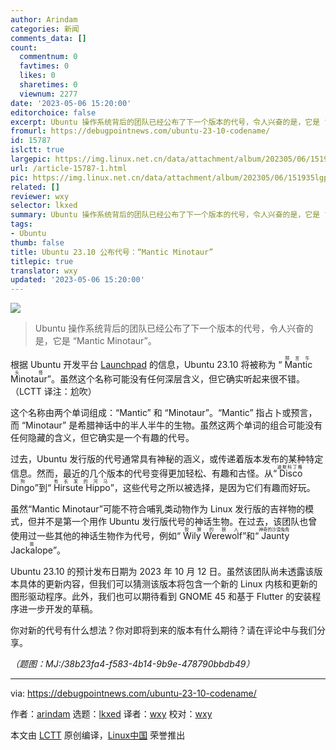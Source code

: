```yaml
---
author: Arindam
categories: 新闻
comments_data: []
count:
  commentnum: 0
  favtimes: 0
  likes: 0
  sharetimes: 0
  viewnum: 2277
date: '2023-05-06 15:20:00'
editorchoice: false
excerpt: Ubuntu 操作系统背后的团队已经公布了下一个版本的代号，令人兴奋的是，它是 “Mantic Minotaur”。
fromurl: https://debugpointnews.com/ubuntu-23-10-codename/
id: 15787
islctt: true
largepic: https://img.linux.net.cn/data/attachment/album/202305/06/151935lgptoqovxwmmtvrk.png
url: /article-15787-1.html
pic: https://img.linux.net.cn/data/attachment/album/202305/06/151935lgptoqovxwmmtvrk.png.thumb.jpg
related: []
reviewer: wxy
selector: lkxed
summary: Ubuntu 操作系统背后的团队已经公布了下一个版本的代号，令人兴奋的是，它是 “Mantic Minotaur”。
tags:
- Ubuntu
thumb: false
title: Ubuntu 23.10 公布代号：“Mantic Minotaur”
titlepic: true
translator: wxy
updated: '2023-05-06 15:20:00'
---
```


![](https://img.linux.net.cn/data/attachment/album/202305/06/151935lgptoqovxwmmtvrk.png)



> 
> Ubuntu 操作系统背后的团队已经公布了下一个版本的代号，令人兴奋的是，它是 “Mantic Minotaur”。
> 
> 
> 


根据 Ubuntu 开发平台 [Launchpad](https://launchpad.net/ubuntu/mantic) 的信息，Ubuntu 23.10 将被称为 “<ruby> Mantic Minotaur <rt>  预言牛头怪 </rt></ruby>”。虽然这个名称可能没有任何深层含义，但它确实听起来很不错。（LCTT 译注：尬吹）


这个名称由两个单词组成：“Mantic” 和 “Minotaur”。“Mantic” 指占卜或预言，而 “Minotaur” 是希腊神话中的半人半牛的生物。虽然这两个单词的组合可能没有任何隐藏的含义，但它确实是一个有趣的代号。


过去，Ubuntu 发行版的代号通常具有神秘的涵义，或传递着版本发布的某种特定信息。然而，最近的几个版本的代号变得更加轻松、有趣和古怪。从“<ruby> Disco Dingo <rt>  迪斯科丁格狗 </rt></ruby>”到“<ruby> Hirsute Hippo <rt>  有长发的河马 </rt></ruby>”，这些代号之所以被选择，是因为它们有趣而好玩。


虽然“Mantic Minotaur”可能不符合哺乳类动物作为 Linux 发行版的吉祥物的模式，但并不是第一个用作 Ubuntu 发行版代号的神话生物。在过去，该团队也曾使用过一些其他的神话生物作为代号，例如“<ruby> Wily Werewolf <rt>  狡猾的狼人 </rt></ruby>”和“<ruby> Jaunty Jackalope <rt>  神奇的沙漠兔角兽 </rt></ruby>”。


Ubuntu 23.10 的预计发布日期为 2023 年 10 月 12 日。虽然该团队尚未透露该版本具体的更新内容，但我们可以猜测该版本将包含一个新的 Linux 内核和更新的图形驱动程序。此外，我们也可以期待看到 GNOME 45 和基于 Flutter 的安装程序进一步开发的草稿。


你对新的代号有什么想法？你对即将到来的版本有什么期待？请在评论中与我们分享。


*（题图：MJ:/38b23fa4-f583-4b14-9b9e-478790bbdb49）*




---


via: <https://debugpointnews.com/ubuntu-23-10-codename/>


作者：[arindam](https://debugpointnews.com/author/dpicubegmail-com/) 选题：[lkxed](https://github.com/lkxed/) 译者：[wxy](https://github.com/wxy) 校对：[wxy](https://github.com/wxy)


本文由 [LCTT](https://github.com/LCTT/TranslateProject) 原创编译，[Linux中国](https://linux.cn/) 荣誉推出